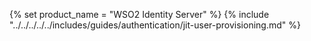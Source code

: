 {% set product_name = "WSO2 Identity Server" %}
{% include "../../../../../includes/guides/authentication/jit-user-provisioning.md" %}